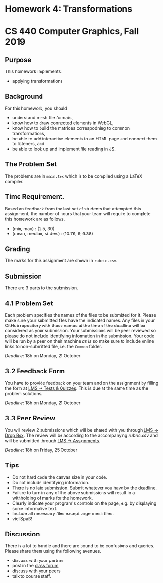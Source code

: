 # Homework 4: Transformations
# CS 440 Computer Graphics, Fall 2019

## Purpose

This homework implements:

- applying transformations

## Background

For this homework, you should

- understand mesh file formats,
- know how to draw connected elements in WebGL,
- know how to build the matrices correspodning to common transformations,
- be able to add interactive elements to an HTML page and connect them to listeners, and
- be able to look up and implement file reading in JS.

## The Problem Set

The problems are in `main.tex` which is to be compiled using a LaTeX compiler.

## Time Requirement.

Based on feedback from the last set of students that attempted this assignment, the number of hours that your team will require to complete this homework are as follows.
- (min, max) : (2.5, 30)
- (mean, median, st.dev.) : (10.76, 9, 6.38)

## Grading

The marks for this assignment are shown in `rubric.csv`.

## Submission

There are 3 parts to the submission.

## 4.1 Problem Set

Each problem specifies the names of the files to be submitted for it. Please make sure your submitted files have the indicated names. Any files in your GitHub repository with these names at the time of the deadline will be considered as your submission. Your submissions will be peer reviewed so please do not include identifying information in the submission. Your code will be run by a peer on their machine _as is_ so make sure to include online links to non-submitted file, i.e. the `Common` folder.

_Deadline_: 18h on Monday, 21 October

## 3.2 Feedback Form

You have to provide feedback on your team and on the assignment by filling the form at [LMS -> Tests & Quizzes](https://lms.habib.edu.pk/x/WwHsDI). This is due at the same time as the problem solutions.

_Deadline_: 18h on Monday, 21 October

## 3.3 Peer Review

You will review 2 submissions which will be shared with you through [LMS -> Drop Box](https://lms.habib.edu.pk/x/zMq8bx). The review will be according to the accompanying _rubric.csv_ and will be submitted through [LMS -> Assignments](https://lms.habib.edu.pk/x/0UmLTX).

_Deadline_: 18h on Friday, 25 October

## Tips

- Do not hard code the canvas size in your code.
- Do not include identifying information.
- There is no late submission. Submit whatever you have by the deadline.
- Failure to turn in any of the above submissions will result in a withholding of marks for the homework.
- Clearly indicate your program's controls on the page, e.g. by displaying some informative text.
- Include all necessary files except large mesh files.
- viel Spaß!

## Discussion

There is a lot to handle and there are bound to be confusions and queries. Please share them using the following avenues.

- discuss with your partner
- post in the [class forum](https://habibedu.facebook.com/groups/1062098287331314/)
- discuss with your peers
- talk to course staff.
